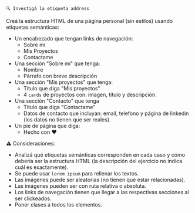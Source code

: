 ```
🔍 Investigá la etiqueta address
```
> 
Creá la estructura HTML de una página personal (sin estilos) usando etiquetas semánticas:
>
- Un encabezado que tengan links de navegación:
  - Sobre mí
  - Mis Proyectos
  - Contactame
- Una sección "Sobre mí" que tenga:
  - Nombre
  - Párrafo con breve descripción
- Una sección "Mis proyectos" que tenga:
  - Título que diga "Mis proyectos"
  - 4 `cards` de proyectos con: imagen, título y descripción.
- Una sección "Contacto" que tenga
  - Título que diga "Contactame"
  - Datos de contacto que incluyan: email, telefono y página de linkedin (los datos no tienen que ser reales).
- Un pie de página que diga:
  - Hecho con :heart: 


 :warning: Consideraciones:

- Analizá qué etiquetas semánticas corresponden en cada caso y cómo debería ser la estructura HTML (la descripción del ejercicio no indica cuál es exactamente).
- Se puede usar `lorem ipsum` para rellenar los textos.
- Las imágenes puede ser aleatorias (no tienen que estar relacionadas).
- Las imágenes pueden ser con ruta relativa o absoluta.
- Los links de navegación tienen que llegar a las respectivas secciones al ser clickeados.
- Poner clases a todos los elementos.


